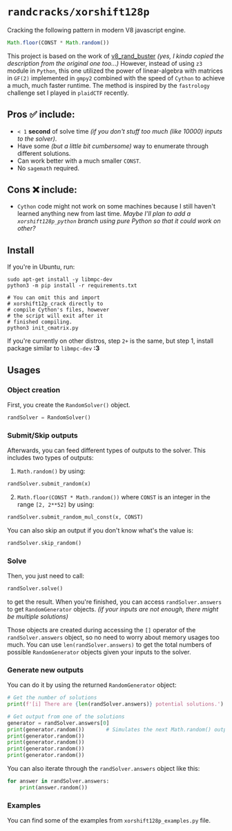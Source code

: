 # `randcracks/xorshift128p`

Cracking the following pattern in modern V8 javascript engine.
```js
Math.floor(CONST * Math.random())
```

This project is based on the work of [v8_rand_buster](https://github.com/d0nutptr/v8_rand_buster) *(yes, I kinda copied the description from the original one too...)* However, instead of using `z3` module in `Python`, this one utilized the power of linear-algebra with matrices in `GF(2)` implemented in `gmpy2` combined with the speed of `Cython` to achieve a much, much faster runtime. The method is inspired by the `fastrology` challenge set I played in `plaidCTF` recently.

## Pros ✅ include:
- `< 1` **second** of solve time *(if you don't stuff too much (like 10000) inputs to the solver)*.
- Have some *(but a little bit cumbersome)* way to enumerate through different solutions.
- Can work better with a much smaller `CONST`.
- No `sagemath` required.

## Cons ❌ include:
- `Cython` code might not work on some machines because I still haven't learned anything new from last time. *Maybe I'll plan to add a `xorshift128p_python` branch using pure Python so that it could work on other?*

## Install

If you're in Ubuntu, run:
```
sudo apt-get install -y libmpc-dev
python3 -m pip install -r requirements.txt

# You can omit this and import 
# xorshift12p_crack directly to 
# compile Cython's files, however
# the script will exit after it
# finished compiling.
python3 init_cmatrix.py  
```

If you're currently on other distros, step `2+` is the same, but step 1, install package similar to `libmpc-dev` **:3**

## Usages

### Object creation
First, you create the `RandomSolver()` object.
```py
randSolver = RandomSolver()
```

### Submit/Skip outputs
Afterwards, you can feed different types of outputs to the solver. This includes two types of outputs:
1. `Math.random()` by using:
```py
randSolver.submit_random(x) 
```

2. `Math.floor(CONST * Math.random())` where `CONST` is an integer in the range `[2, 2**52]` by using:
```py
randSolver.submit_random_mul_const(x, CONST)
```

You can also skip an output if you don't know what's the value is:
```py
randSolver.skip_random()
```

### Solve
Then, you just need to call:
```py
randSolver.solve()
```

to get the result. When you're finished, you can access `randSolver.answers` to get `RandomGenerator` objects. *(if your inputs are not enough, there might be multiple solutions)*

Those objects are created during accessing the `[]` operator of the `randSolver.answers` object, so no need to worry about memory usages too much. You can use `len(randSolver.answers)` to get the total numbers of possible `RandomGenerator` objects given your inputs to the solver.

### Generate new outputs
You can do it by using the returned `RandomGenerator` object:

```py
# Get the number of solutions
print(f'[i] There are {len(randSolver.answers)} potential solutions.')

# Get output from one of the solutions
generator = randSolver.answers[0]
print(generator.random())       # Simulates the next Math.random() outputs
print(generator.random())       
print(generator.random())
print(generator.random())
print(generator.random())
```

You can also iterate through the `randSolver.answers` object like this:
```py
for answer in randSolver.answers:
    print(answer.random())
```

### Examples
You can find some of the examples from `xorshift128p_examples.py` file.